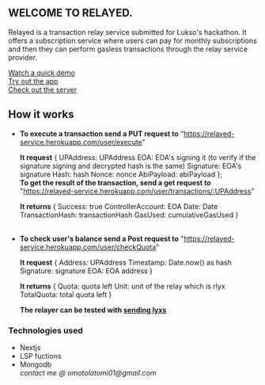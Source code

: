 ## WELCOME TO RELAYED.

Relayed is a transaction relay service submitted for Lukso's hackathon. It offers a subscription service where users can pay for monthly subscriptions and then they can perform gasless transactions through the relay service provider.

[Watch a quick demo ](https://www.loom.com/share/941830ba523f48b2ace5cca48d954552) <br />
[Try out the app ](https://relayed-ten.vercel.app/dashboard) <br />
[Check out the server](https://github.com/ayocodes/relayedServer)

## How it works

- **To execute a transaction send a PUT request to**
  "https://relayed-service.herokuapp.com/user/execute"
  <br />

  **It request**
  {
  UPAddress: UPAddress
  EOA: EOA's signing it (to verify if the signature signing and decrypted hash is the same)
  Signature: EOA's signature
  Hash: hash
  Nonce: nonce
  AbiPayload: abiPayload
  };
  <br />
  **To get the result of the transaction, send a get request to**
  "https://relayed-service.herokuapp.com/user/transactions/:UPAddress"
  <br />

  **It returns**
  {
  Success: true
  ControllerAccount: EOA
  Date: Date
  TransactionHash: transactionHash
  GasUsed: cumulativeGasUsed
  }
  <br />
  <br />

- **To check user's balance send a Post request to**
  "https://relayed-service.herokuapp.com/user/checkQuota"
  <br />

  **It request**
  {
  Address: UPAddress
  Timestamp: Date.now() as hash
  Signature: signature
  EOA: EOA address
  }
  <br />

  **It returns**
  {
  Quota: quota left
  Unit: unit of the relay which is rlyx
  TotalQuota: total quota left
  }

  **The relayer can be tested with [sending lyxs](https://relayed-ten.vercel.app/send)**

### Technologies used

- Nextjs
- LSP fuctions
- Mongodb
  <br />
  _contact me @ omotolatomi01@gmail.com_
